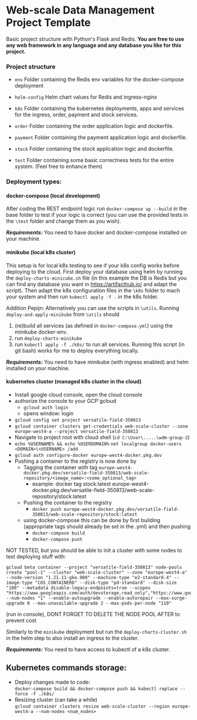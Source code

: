 # Web-scale Data Management Project Template

Basic project structure with Python's Flask and Redis. 
**You are free to use any web framework in any language and any database you like for this project.**

### Project structure

* `env`
    Folder containing the Redis env variables for the docker-compose deployment
    
* `helm-config` 
   Helm chart values for Redis and ingress-nginx
        
* `k8s`
    Folder containing the kubernetes deployments, apps and services for the ingress, order, payment and stock services.
    
* `order`
    Folder containing the order application logic and dockerfile. 
    
* `payment`
    Folder containing the payment application logic and dockerfile. 

* `stock`
    Folder containing the stock application logic and dockerfile. 

* `test`
    Folder containing some basic correctness tests for the entire system. (Feel free to enhance them)

### Deployment types:

#### docker-compose (local development)

After coding the REST endpoint logic run `docker-compose up --build` in the base folder to test if your logic is correct
(you can use the provided tests in the `\test` folder and change them as you wish). 

***Requirements:*** You need to have docker and docker-compose installed on your machine.

#### minikube (local k8s cluster)

This setup is for local k8s testing to see if your k8s config works before deploying to the cloud. 
First deploy your database using helm by running the `deploy-charts-minicube.sh` file (in this example the DB is Redis 
but you can find any database you want in https://artifacthub.io/ and adapt the script). Then adapt the k8s configuration files in the
`\k8s` folder to mach your system and then run `kubectl apply -f .` in the k8s folder. 

Addition Pepijn: Alternatively you can use the scripts in `\utils`. Running `deploy-and-apply-minikube` from `\utils` should
1. (re)build all services (as defined in `docker-compose.yml`) using the minikube docker-env.
2. run `deploy-charts-minikube`
3. run `kubectl apply -f ./k8s/` to run all services.
Running this script (in git bash) works for me to deploy everything locally.

***Requirements:*** You need to have minikube (with ingress enabled) and helm installed on your machine.

#### kubernetes cluster (managed k8s cluster in the cloud)

- Install google cloud console, open the cloud console
- authorize the console to your GCP`gcloud
   - `gcloud auth login`
   - opens window: login
- `gcloud config set project versatile-field-350813`
- `gcloud container clusters get-credentials web-scale-cluster --zone europe-west4-a --project versatile-field-350813`
- Navigate to project root with cloud shell (`cd C:\User\.....\wdm-group-2`)
- `echo %USERNAME% && echo %USERDOMAIN%`
   `net localgroup docker-users <DOMAIN>\<USERNAME> /add`
- `gcloud auth configure-docker europe-west4-docker.pkg.dev`
- Pushing a container to the registry is now done by
  - Tagging the container with tag `europe-west4-docker.pkg.dev/versatile-field-350813/web-scale-repository/<image_name>:<some_optional_tag>`
    - example: docker tag stock:latest europe-west4-docker.pkg.dev/versatile-field-350813/web-scale-repository/stock:latest
  - Pushing the container to the registry
    - `docker push europe-west4-docker.pkg.dev/versatile-field-350813/web-scale-repository/stock:latest`
  - using docker-compose this can be done by first building (appropriate tags should already be set in the .yml) and then pushing
    - `docker-compose build`
    - `docker-compose push`
    
NOT TESTED, but you should be able to init a cluster with some nodes to test deploying stuff with:

```
gcloud beta container --project "versatile-field-350813" node-pools create "pool-1" --cluster "web-scale-cluster" --zone "europe-west4-a" --node-version "1.21.11-gke.900" --machine-type "e2-standard-4" --image-type "COS_CONTAINERD" --disk-type "pd-standard" --disk-size "100" --metadata disable-legacy-endpoints=true --scopes "https://www.googleapis.com/auth/devstorage.read_only","https://www.googleapis.com/auth/logging.write","https://www.googleapis.com/auth/monitoring","https://www.googleapis.com/auth/servicecontrol","https://www.googleapis.com/auth/service.management.readonly","https://www.googleapis.com/auth/trace.append" --num-nodes "1" --enable-autoupgrade --enable-autorepair --max-surge-upgrade 0 --max-unavailable-upgrade 2 --max-pods-per-node "110"
```

(run in console), DONT FORGET TO DELETE THE NODE POOL AFTER to prevent cost

Similarly to the `minikube` deployment but run the `deploy-charts-cluster.sh` in the helm step to also install an
ingress to the cluster.

***Requirements:*** You need to have access to kubectl of a k8s cluster.

## Kubernetes commands storage:

- Deploy changes made to code: <br>
  `docker-compose build && docker-compose push && kubectl replace --force -f ./k8s/`
- Resizing cluster (can take a while) <br>
  `gcloud container clusters resize web-scale-cluster --region europe-west4-a --num-nodes <num_nodes> `